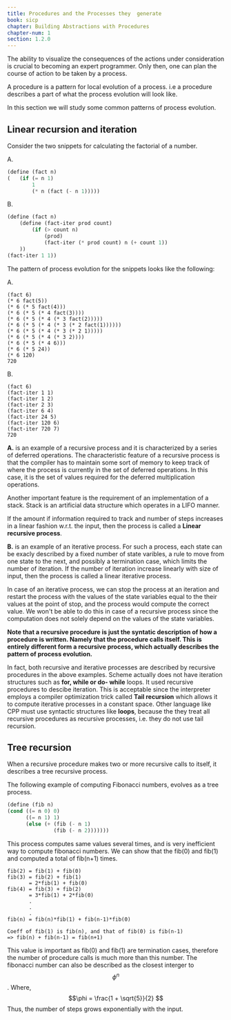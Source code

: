 ```yaml
---
title: Procedures and the Processes they  generate
book: sicp
chapter: Building Abstractions with Procedures 
chapter-num: 1
section: 1.2.0
---
```


The ability to visualize the consequences of the actions under consideration is crucial to becoming an
expert programmer. Only then, one can plan the course of action to be taken by a process.

A procedure is a pattern for local evolution of a process. i.e a procedure describes a part of what the process evolution will look like. 

In this section we will study some common patterns of process evolution.

## Linear recursion and iteration

Consider the two snippets for calculating the factorial of a number.

A.
~~~ scheme
(define (fact n) 
(   (if (= n 1) 
        1
        (* n (fact (- n 1)))))

~~~

B.
~~~ scheme
(define (fact n)
    (define (fact-iter prod count)
        (if (> count n)
            (prod)
            (fact-iter (* prod count) n (+ count 1))
    )) 
(fact-iter 1 1))
~~~

The pattern of process evolution for the snippets looks like the following:

A.
~~~
(fact 6)
(* 6 fact(5))
(* 6 (* 5 fact(4)))
(* 6 (* 5 (* 4 fact(3))))
(* 6 (* 5 (* 4 (* 3 fact(2)))))
(* 6 (* 5 (* 4 (* 3 (* 2 fact(1))))))
(* 6 (* 5 (* 4 (* 3 (* 2 1)))))
(* 6 (* 5 (* 4 (* 3 2))))
(* 6 (* 5 (* 4 6)))
(* 6 (* 5 24))
(* 6 120)
720
~~~

B. 
~~~
(fact 6)
(fact-iter 1 1)
(fact-iter 1 2)
(fact-iter 2 3)
(fact-iter 6 4)
(fact-iter 24 5)
(fact-iter 120 6)
(fact-iter 720 7)
720
~~~

**A.** is an example of a recursive process and it is characterized by a series of deferred operations. The characteristic feature of a recursive process is that the compiler has to maintain some sort of memory to keep track of where the process is currently in the set of deferred operations. In this case, it is the set of values required for the deferred multiplication operations.

Another important feature is the requirement of an implementation of a stack. Stack is an artificial data structure which operates in a LIFO manner.

If the amount if information required to track and number of steps increases in a linear fashion w.r.t. the input, then the process is called a **Linear recursive process**.

**B.** is an example of an iterative process. For such a process, each state can be exacly described by a fixed number of state varibles, a rule to move from one state to the next, and possibly a termination case, which limits the number of iteration. If the number of iteration increase linearly with size of input, then the process is called a linear iterative process.

In case of an iterative process, we can stop the process at an iteration and restart the process with the values of the state variables equal to the their values at the point of stop, and the process would compute the correct value. We won't be able to do this in case of a recursive process since the computation does not solely depend on the values of the state variables. 

**Note that a recursive procedure is just the syntatic description of how a procedure is written. Namely that the procedure calls itself. This is entirely different form a recursive process, which actually describes the pattern of process evolution.**

In fact, both recursive and iterative processes are described by recursive procedures in the above examples. Scheme actually does not have iteration structures such as **for, while or do- while** loops. It used recursive procedures to descibe iteration. This is acceptable since the interpreter employs a compiler optimization trick called **Tail recursion** which allows it to compute iterative processes in a constant space. Other language like CPP must use syntactic structures like **loops**, because the they treat all recursive procedures as recursive processes, i.e. they do not use tail recursion.

## Tree recursion

When a recursive procedure makes two or more recursive calls to itself, it describes a tree recursive process.

The following example of computing Fibonacci numbers, evolves as a tree process.

~~~ scheme
(define (fib n)
(cond ((= n 0) 0)
      ((= n 1) 1)
      (else (+ (fib (- n 1)
               (fib (- n 2)))))))
~~~

This process computes same values several times, and is very inefficient way to compute fibonacci numbers. We can show that the fib(0) and fib(1) and computed a total of fib(n+1) times.

~~~
fib(2) = fib(1) + fib(0)
fib(3) = fib(2) + fib(1)
       = 2*fib(1) + fib(0)
fib(4) = fib(3) + fib(2)
       = 3*fib(1) + 2*fib(0)
       .
       .
       .
fib(n) = fib(n)*fib(1) + fib(n-1)*fib(0)

Coeff of fib(1) is fib(n), and that of fib(0) is fib(n-1)
=> fib(n) + fib(n-1) = fib(n+1)
~~~
This value is important as fib(0) and fib(1) are termination cases, therefore the number of procedure calls is much more than this number. The fibonacci number can also be described as the closest interger to $$\phi^n$$.
Where,
$$\phi = \frac{1 + \sqrt{5}}{2}
$$
Thus, the number of steps grows exponentially with the input.